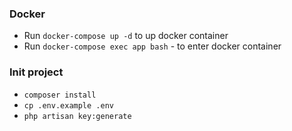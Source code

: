 ### Docker

- Run `docker-compose up -d` to up docker container
- Run `docker-compose exec app bash` - to enter docker container

### Init project

- `composer install`
- `cp .env.example .env`
- `php artisan key:generate`
